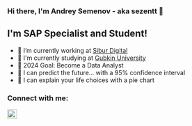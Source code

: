 ### Hi there, I'm Andrey Semenov - aka sezentt 👋

## I'm SAP Specialist and Student! 

- 🔭 I’m currently working at [Sibur Digital](https://www.sibur.digital/)
- 🌱 I'm currently studying at [Gubkin University](https://www.gubkin.ru/)
- 🥅 2024 Goal: Become a Data Analyst
- 🔮 I can predict the future... with a 95% confidence interval
- 🥧 I can explain your life choices with a pie chart 

### Connect with me:
[<img align="left" alt="Sezent | Telegram" width="22px" src="https://cdn.jsdelivr.net/npm/simple-icons@v3/icons/telegram.svg" />][telegram]

[telegram]: https://t.me/sezent


<!--
**sezentt/sezentt** is a ✨ _special_ ✨ repository because its `README.md` (this file) appears on your GitHub profile.

Here are some ideas to get you started:

- 🔭 I’m currently working on ...
- 🌱 I’m currently learning ...
- 👯 I’m looking to collaborate on ...
- 🤔 I’m looking for help with ...
- 💬 Ask me about ...
- 📫 How to reach me: ...
- 😄 Pronouns: ...
- ⚡ Fun fact: ...
-->
